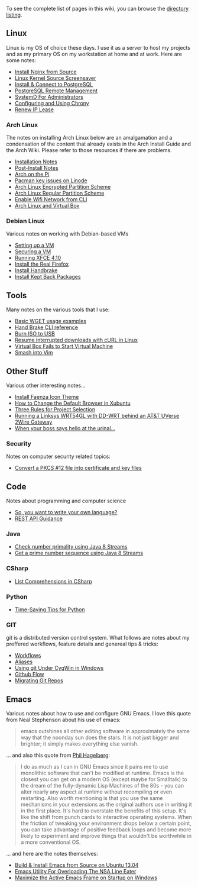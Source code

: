 <!-- title: Home -->

To see the complete list of pages in this wiki, you can browse the
[directory listing][link2].

<div markdown="1" class="row">
<div markdown="1" class="col-md-6">

## Linux

Linux is my OS of choice these days. I use it as a server to host my projects
and as my primary OS on my workstation at home and at work. Here are some notes:

* [Install Nginx from Source][linux1]
* [Linux Kernel Source Screensaver][linux2]
* [Install &amp; Connect to PostgreSQL][linux3]
* [PostgreSQL Remote Management][linux4]
* [SystemD For Administrators][linux5]
* [Configuring and Using Chrony][linux6]
* [Renew IP Lease][linux7]

### Arch Linux

The notes on installing Arch Linux below are an amalgamation and a condensation
of the content that already exists in the Arch Install Guide and the Arch
Wiki. Please refer to those resources if there are problems.

* [Installation Notes][arch1]
* [Post-Install Notes][arch2]
* [Arch on the Pi][arch3]
* [Pacman key issues on Linode][arch4]
* [Arch Linux Encrypted Partition Scheme][arch5]
* [Arch Linux Regular Partition Scheme][arch6]
* [Enable Wifi Network from CLI][arch7]
* [Arch Linux and Virtual Box][arch8]

### Debian Linux

Various notes on working with Debian-based VMs

* [Setting up a VM][debian1]
* [Securing a VM][debian2]
* [Running XFCE 4.10][debian3]
* [Install the Real Firefox][debian4]
* [Install Handbrake][debian5]
* [Install Kept Back Packages][debian6]

## Tools

Many notes on the various tools that I use:

* [Basic WGET usage examples][tools1]
* [Hand Brake CLI reference][tools2]
* [Burn ISO to USB][tools3]
* [Resume interrupted downloads with cURL in Linux][tools4]
* [Virtual Box Fails to Start Virtual Machine][tools5]
* [Smash into Vim][tools6]

## Other Stuff

Various other interesting notes...

* [Install Faenza Icon Theme][other1]
* [How to Change the Default Browser in Xubuntu][other2]
* [Three Rules for Project Selection][other3]
* [Running a Linksys WRT54GL with DD-WRT behind an AT&amp;T UVerse 2Wire Gateway][other4]
* [When your boss says hello at the urinal...][other5]

### Security

Notes on computer security related topics:

* [Convert a PKCS #12 file into certificate and key files][sec1]

</div>
<div markdown="1" class="col-md-6">

## Code

Notes about programming and computer science

* [So, you want to write your own language?][code1]
* [REST API Guidance][code2]

### Java

* [Check number primality using Java 8 Streams][java1]
* [Get a prime number sequence using Java 8 Streams][java2]

### CSharp

* [List Comprehensions in CSharp][csharp1]

### Python

* [Time-Saving Tips for Python][python1]

### GIT

git is a distributed version control system. What follows are notes about my
preffered workflows, feature details and genereal tips & tricks:

* [Workflows][git1]
* [Aliases][git2]
* [Using git Under CygWin in Windows][git3]
* [Github Flow][git4]
* [Migrating Git Repos][git5]

## Emacs

Various notes about how to use and configure GNU Emacs. I love this quote from
Neal Stephenson about his use of emacs:

> emacs outshines all other editing software in approximately the same way that
> the noonday sun does the stars. It is not just bigger and brighter; it simply
> makes everything else vanish.

... and also this quote from [Phil Hagelberg][link1]:

> I do as much as I can in GNU Emacs since it pains me to use monolithic
> software that can't be modified at runtime. Emacs is the closest you can get
> on a modern OS (except maybe for Smalltalk) to the dream of the fully-dynamic
> Lisp Machines of the 80s - you can alter nearly any aspect at runtime without
> recompiling or even restarting. Also worth mentioning is that you use the same
> mechanisms in your extensions as the original authors use in writing it in the
> first place. It's hard to overstate the benefits of this setup. It's like the
> shift from punch cards to interactive operating systems. When the friction of
> tweaking your environment drops below a certain point, you can take advantage
> of positive feedback loops and become more likely to experiment and improve
> things that wouldn't be worthwhile in a more conventional OS.

... and here are the notes themselves:

* [Build & Install Emacs from Source on Ubuntu 13.04][emacs1]
* [Emacs Utility For Overloading The NSA Line Eater][emacs2]
* [Maximize the Active Emacs Frame on Startup on Windows][emacs3]

</div>
</div>

[arch1]: /linux/arch/ArchInstallNotes "My Installation Notes"
[arch2]: /linux/arch/ArchPostInstallNotes "My Post Installation Notes"
[arch3]: /linux/arch/ArchLinuxOnRaspberryPi "Arch on a Raspberry Pi"
[arch4]: /linux/arch/PacmanKeyIssuesOnLinode "Pacman key issues on Linode"
[arch5]: /linux/arch/ArchEncryptedPartitionScheme "Arch Linux Encrypted Partition Scheme"
[arch6]: /linux/arch/ArchRegularPartitionScheme "Arch Linux Regular Partition Scheme"
[arch7]: /linux/arch/EnableWifiNetworkFromCLI "Enable Wifi Network from CLI"
[arch8]: /linux/arch/ArchVirtualBox "Arch linux and VirtualBox"

[debian1]: /linux/debian/SetupDebianBasedVM "Setup a Debian-based VM"
[debian2]: /linux/debian/SecuringYourDebianBasedVM "Securing your Debian-based VM"
[debian3]: /linux/debian/Debian7WithXfce4.10 "Running XFCE 4.10 on Debian"
[debian4]: /linux/debian/InstallRealFirefoxOnDebian7 "Install the real Firefox on Debian"
[debian5]: /linux/debian/HandbrakeOnDebian "Install Handbrake on Debian"
[debian6]: /linux/debian/DebianKeptBackPackages "Install Kept Back Packages"

[linux1]: /linux/InstallNginxFromSource "Installing Nginx from Source"
[linux2]: /linux/LinuxKernelSourceScreeSaver "Linux Kernel Source Screensaver"
[linux3]: /linux/InstallConnectPostgres "Install &amp; connect to PostgreSQL"
[linux4]: /linux/PostgreSQLRemoteManagement "PostgreSQL Remote Management"
[linux5]: /linux/SystemD4Admins "SystemD For Administrators"
[linux6]: /linux/ConfigureChrony "Configuring and Using Chrony"
[linux7]: /linux/RenewIPLease "Renew IP Lease"

[emacs1]: /tools/emacs/BuildInstallEmacsFromSourceUbuntu1304 "Building & Installing Emacs"
[emacs2]: /tools/emacs/SpookModeForEmacs "Emacs Utility For Overloading The NSA Line Eater"
[emacs3]: /tools/emacs/MaximizingEmacsFrameOnStartupOnWindows "Maximize the Active Emacs Frame on Startup on Windows"

[git1]: /tools/git/GitWorkflow "Git Workflows for JGG"
[git2]: /tools/git/GitAliases "Useful Git Aliases"
[git3]: /tools/git/GitOnCygwinNote "Git on Cygwin"
[git4]: /tools/git/GithubFlow "Github Flow"
[git5]: /tools/git/MigratingGitRepos "Migrating Git Repos"

[tools1]: /tools/WgetUsageExamples "Basic WGET usage examples"
[tools2]: /tools/HandBrakeCliReference "Hand Brake CLI reference"
[tools3]: /tools/BurnIsoToUsb "Burn ISO to USB"
[tools4]: /tools/ResumeInterruptedDownloadsWithCurl "Resume interrupted downloads with cURL in Linux"
[tools5]: /tools/VBoxFailsToStartVM "Virtual Box Fails to Start Virtual Machine"
[tools6]: /tools/SmashIntoVIM "Smash into Vim"

[code1]: /code/WriteYourOwnLanguage "So, you want to write your own language?"
[code2]: /code/RestApiGuidance "REST API Guidance"

[java1]: /code/java/CheckNumberPrimalityUsingJavaStreams "Check number primality using Java 8 Streams"
[java2]: /code/java/GetPrimeSequenceUsingJavaStreams "Get a prime number sequence using Java 8 Streams"

[csharp1]: /code/csharp/ListComprehensionsInCSharp "List Comprehensions In CSharp"

[python1]: /code/python/TimeSavingTipsForPython "Time-Saving Tips for Python"

[other1]: /other/InstallFaenzaIconTheme "Install Faenza Icons"
[other2]: /other/ChangingDefaultBrowser "How to Change the Default Browser in Xubuntu"
[other3]: /other/ThreeRulesForProjectSelection "Three Rules for Project Selection"
[other4]: /other/LinksysWRT54GLBehind2Wire "Linksys behind 2Wire"
[other5]: /other/WhenYourBossSaysHello "When your boss says hello..."

[link1]: http://technomancy.us/ "Technomancy"
[link2]: /_list "Directory listing"

[sec1]: /other/security/ConvertPkcs12File "Convert a PKCS #12 file into certificate and key files"
